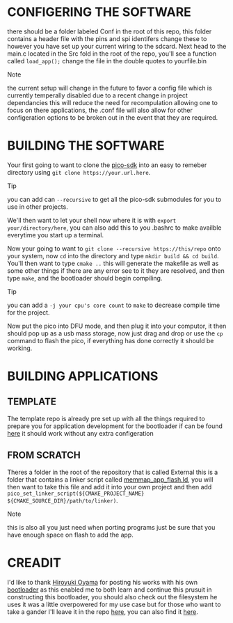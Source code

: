 # CONFIGERING THE SOFTWARE

there should be a folder labeled Conf in the root of this repo, this folder contains a header file with the pins
and spi identifers change these to however you have set up your current wiring to the sdcard. Next head to the main.c
located in the Src fold in the root of the repo, you'll see a function called `load_app();` change the file in the double quotes
to yourfile.bin

> [!NOTE]
> the current setup will change in the future to favor a config file which is currently temperally disabled due to a recent
> change in project dependancies this will reduce the need for recompulation allowing one to focus on there applications,
> the .conf file will also allow for other configeration options to be broken out in the event that they are required.

# BUILDING THE SOFTWARE

Your first going to want to clone the [pico-sdk](https://github.com/raspberrypi/pico-sdk.git) into an easy to remeber directory
using `git clone https://your.url.here`.

> [!TIP]
> you can add can `--recursive` to get all the pico-sdk submodules for you to use in other projects.

We'll then want to let your shell now where it is with `export your/directory/here`, you can also add this to you
.bashrc to make availble everytime you start up a terminal.

Now your going to want to `git clone --recursive https://this/repo` onto your system, now `cd` into the directory
and type `mkdir build && cd build`. You'll then want to type `cmake ..` this will generate the makefile as well as some
other things if there are any error see to it they are resolved, and then type `make`, and the bootloader should begin compiling.

> [!TIP]
> you can add a `-j your cpu's core count` to `make` to decrease compile time for the project.

Now put the pico into DFU mode, and then plug it into your computor, it then should pop up as a usb mass storage,
now just drag and drop or use the `cp` command to flash the pico, if everything has done correctly it should be working.

# BUILDING APPLICATIONS

## TEMPLATE

The template repo is already pre set up with all the things required to prepare you for application development
for the bootloader if can be found [here](https://github.com/EPTONE/PicoBoot-AppTemplate.git) it should work
without any extra configeration

## FROM SCRATCH

Theres a folder in the root of the repository that is called External this is a folder that contains a linker script
called [memmap_app_flash.ld](External/memmap_app_flash.ld), you will then want to take this file and add it into your own
project and then add `pico_set_linker_script(${CMAKE_PROJECT_NAME} ${CMAKE_SOURCE_DIR}/path/to/linker)`.

> [!NOTE]
> this is also all you just need when porting programs just be sure that you have enough space on flash to add the app.

# CREADIT

I'd like to thank [Hiroyuki Oyama](https://github.com/oyama) for posting his works with his own [bootloader](https://github.com/oyama/pico-sdcard-boot.git)
as this enabled me to both learn and continue this prusuit in constructing this bootloader, you should also check out the filesystem he uses it was a little
overpowered for my use case but for those who want to take a gander I'll leave it in the repo [here](./Deps/), you can also find it [here](https://github.com/oyama/pico-vfs.git).
